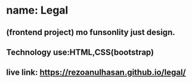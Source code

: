 # name: Legal
## (frontend project) mo funsonlity just design.
## Technology use:HTML,CSS(bootstrap)
## live link:  https://rezoanulhasan.github.io/legal/
